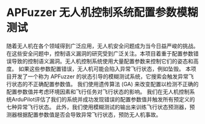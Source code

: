 # APFuzzer 无人机控制系统配置参数模糊测试
随着无人机在各个领域得到广泛应用，无人机安全问题成为当今日益严峻的挑战。在这些安全问题中，控制语义漏洞的研究受到广泛关注。本项目着重于配置参数错误导致的控制语义漏洞。无人机控制系统使用大量配置参数来控制它们的姿态和高度。 如果这些参数配置错误，无人机可能会陷入异常飞行状态，例如坠毁。 本项目开发了一个称为 APFuzzer 的状态引导的模糊测试系统，它搜索会触发异常飞行状态的不正确配置参数值。 我们使用遗传算法 (GA) 来改变配置以检测不正确的配置参数值并考虑环境因素和飞行任务对飞行状态的影响。 我们在无人机控制系统ArduPilot评估了我们的系统并成功发现错误的配置参数值并触发所有预定义的七种异常飞行状态。 此外，我们使用模糊测试的输出来训练飞行状态预测器，预测器根据配置参数值是否会导致异常飞行状态，预防无人机事故。 
